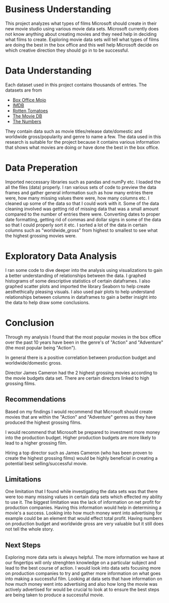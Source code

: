 # Business Understanding

This project analyzes what types of films Microsoft should create in their new movie studio using various movie data sets. Microsoft currently does not know anything about creating movies and they need help in deciding what films to create. Exploring movie data sets will tell what types of films are doing the best in the box office and this well help Microsoft decide on which creative direction they should go in to be successful. 



# Data Understanding

Each dataset used in this project contains thousands of entries. The datasets are from
 * [Box Office Mojo](https://www.boxofficemojo.com/)
 * [IMDB](https://www.imdb.com/)
 * [Rotten Tomatoes](https://www.rottentomatoes.com/)
 * [The Movie DB](https://www.themoviedb.org/)
 * [The Numbers](https://www.the-numbers.com/)

They contain data such as movie titles/release date/domestic and worldwide gross/popularity and genre to name a few. The data used in this research is suitable for the project because it contains various information that shows what movies are doing or have done the best in the box office.



# Data Preperation

Imported neccessary libraries such as pandas and numPy etc. I loaded the all the files (data) properly. I ran various sets of code to preview the data frames and gather general information such as how many entries there were, how many missing values there were, how many columns etc. I cleaned up some of the data so that I could work with it. Some of the data cleaning involved was getting rid of missing data that was a small amount compared to the number of entries there were. Converting dates to proper date formatting, getting rid of commas and dollar signs in some of the data so that I could properly sort it etc. I sorted a lot of the data in certain columns such as "worldwide_gross" from highest to smallest to see what the highest grossing movies were.

# Exploratory Data Analysis

I ran some code to dive deeper into the analysis using visualizations to gain a better understanding of relationships between the data. I graphed histograms of some descriptive statistics of certain dataframes. I also graphed scatter plots and imported the library Seaborn to help create aesthethically pleasing visuals. I also used pair plots to help understand relationships between columns in dataframes to gain a better insight into the data to help draw some conclusions. 

# Conclusion

Through my analysis I found that the most popular movies in the box office over the past 10 years have been in the genre's of "Action" and "Adventure" (the most popular being "Action").

In general there is a positive correlation between production budget and worldwide/domestic gross. 

Director James Cameron had the 2 highest grossing movies according to the movie budgets data set. There are certain directors linked to high grossing films.


## Recommendations

Based on my findings I would recommend that Microsoft should create movies that are within the "Action" and "Adventure" genres as they have produced the highest grossing films. 

I would recommend that Microsoft be prepared to investment more money into the production budget. Higher production budgets are more likely to lead to a higher grossing film. 

Hiring a top director such as James Cameron (who has been proven to create the highest grossing films) would be highly beneficial in creating a potential best selling/successful movie. 



## Limitations

One limitation that I found while investigating the data sets was that there were too many missing values in certain data sets which effected my ability to use it. The biggest limitation was the lack of information on net profit for production companies. Having this information would help in determining a movie's a success. Looking into how much money went into advertising for example could be an element that would effect total profit. Having numbers on production budget and worldwide gross are very valuable but it still does not tell the whole story.



## Next Steps

Exploring more data sets is always helpful. The more information we have at our fingertips will only strenghten knowledge on a particular subject and lead to the best course of action. I would look into data sets focusing more on production companies to try and gather more information on what goes into making a successful film. Looking at data sets that have information on how much money went into advertising and also how long the movie was actively advertised for would be crucial to look at to ensure the best steps are being taken to produce a successful movie.


